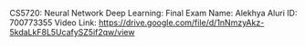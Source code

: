 CS5720: Neural Network Deep Learning: Final Exam
Name: Alekhya Aluri
ID: 700773355 
Video Link: https://drive.google.com/file/d/1nNmzyAkz-5kdaLkF8L5UcafySZ5if2qw/view
